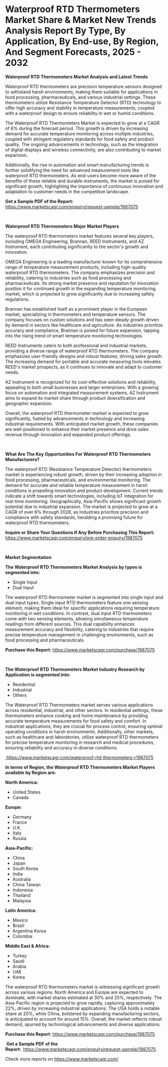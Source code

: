 <p><h1>Waterproof RTD Thermometers Market Share & Market New Trends Analysis Report By Type, By Application, By End-use, By Region, And Segment Forecasts, 2025 - 2032</h1></p><p><strong>Waterproof RTD Thermometers Market Analysis and Latest Trends</strong></p>
<p><p>Waterproof RTD thermometers are precision temperature sensors designed to withstand harsh environments, making them suitable for applications in food processing, pharmaceuticals, and various industrial settings. These thermometers utilize Resistance Temperature Detector (RTD) technology to offer high accuracy and stability in temperature measurements, coupled with a waterproof design to ensure reliability in wet or humid conditions.</p><p>The Waterproof RTD Thermometers Market is expected to grow at a CAGR of 6% during the forecast period. This growth is driven by increasing demand for accurate temperature monitoring across multiple industries, coupled with stringent regulatory standards for food safety and product quality. The ongoing advancements in technology, such as the integration of digital displays and wireless connectivity, are also contributing to market expansion. </p><p>Additionally, the rise in automation and smart manufacturing trends is further solidifying the need for advanced measurement tools like waterproof RTD thermometers. As end-users become more aware of the benefits of these reliable and durable instruments, the market is poised for significant growth, highlighting the importance of continuous innovation and adaptation to customer needs in the competitive landscape.</p></p>
<p><strong>Get a Sample PDF of the Report:&nbsp;</strong> <a href="https://www.marketscagr.com/enquiry/request-sample/1987075?utm_campaign=2749&utm_medium=2&utm_source=Github&utm_content=ia&utm_term=02032025&utm_id=waterproof-rtd-thermometers">https://www.marketscagr.com/enquiry/request-sample/1987075</a></p>
<p>&nbsp;</p>
<p><strong>Waterproof RTD Thermometers Major Market Players</strong></p>
<p><p>The waterproof RTD thermometers market features several key players, including OMEGA Engineering, Brannan, REED Instruments, and AZ Instrument, each contributing significantly to the sector's growth and innovation.</p><p>OMEGA Engineering is a leading manufacturer known for its comprehensive range of temperature measurement products, including high-quality waterproof RTD thermometers. The company emphasizes precision and reliability, catering to industries such as food processing and pharmaceuticals. Its strong market presence and reputation for innovation position it for continued growth in the expanding temperature monitoring market, which is projected to grow significantly due to increasing safety regulations.</p><p>Brannan has established itself as a prominent player in the European market, specializing in thermometers and temperature sensors. The company focuses on custom solutions and has seen steady growth driven by demand in sectors like healthcare and agriculture. As industries prioritize accuracy and compliance, Brannan is poised for future expansion, tapping into the rising trend of smart temperature monitoring technologies.</p><p>REED Instruments caters to both professional and industrial markets, providing a diverse range of waterproof RTD thermometers. The company emphasizes user-friendly designs and robust features, driving sales growth. The increasing demand for portable and accurate measuring tools elevates REED's market prospects, as it continues to innovate and adapt to customer needs.</p><p>AZ Instrument is recognized for its cost-effective solutions and reliability, appealing to both small businesses and larger enterprises. With a growing focus on automation and integrated measurement systems, AZ Instrument aims to expand its market share through product diversification and geographic expansion.</p><p>Overall, the waterproof RTD thermometer market is expected to grow significantly, fueled by advancements in technology and increasing industrial requirements. With anticipated market growth, these companies are well-positioned to enhance their market presence and drive sales revenue through innovation and expanded product offerings.</p></p>
<p>&nbsp;</p>
<p><strong>What Are The Key Opportunities For Waterproof RTD Thermometers Manufacturers?</strong></p>
<p><p>The waterproof RTD (Resistance Temperature Detector) thermometers market is experiencing robust growth, driven by their increasing adoption in food processing, pharmaceuticals, and environmental monitoring. The demand for accurate and reliable temperature measurement in harsh conditions is propelling innovation and product development. Current trends indicate a shift towards smart technologies, including IoT integration for real-time monitoring. Geographically, Asia-Pacific shows significant growth potential due to industrial expansion. The market is projected to grow at a CAGR of over 6% through 2028, as industries prioritize precision and compliance with safety standards, heralding a promising future for waterproof RTD thermometers.</p></p>
<p><strong>Inquire or Share Your Questions If Any Before Purchasing This Report:</strong> <a href="https://www.marketscagr.com/enquiry/pre-order-enquiry/1987075?utm_campaign=2749&utm_medium=2&utm_source=Github&utm_content=ia&utm_term=02032025&utm_id=waterproof-rtd-thermometers">https://www.marketscagr.com/enquiry/pre-order-enquiry/1987075</a></p>
<p>&nbsp;</p>
<p><strong>Market Segmentation</strong></p>
<p><strong>The Waterproof RTD Thermometers Market Analysis by types is segmented into:</strong></p>
<p><ul><li>Single Input</li><li>Dual Input</li></ul></p>
<p><p>The waterproof RTD thermometer market is segmented into single input and dual input types. Single input RTD thermometers feature one sensing element, making them ideal for specific applications requiring temperature monitoring in wet conditions. In contrast, dual input RTD thermometers come with two sensing elements, allowing simultaneous temperature readings from different sources. This dual capability enhances measurement accuracy and flexibility, catering to industries that require precise temperature management in challenging environments, such as food processing and pharmaceuticals.</p></p>
<p><strong>Purchase this Report:&nbsp;</strong><a href="https://www.marketscagr.com/purchase/1987075?utm_campaign=2749&utm_medium=2&utm_source=Github&utm_content=ia&utm_term=02032025&utm_id=waterproof-rtd-thermometers">https://www.marketscagr.com/purchase/1987075</a></p>
<p>&nbsp;</p>
<p><strong>The Waterproof RTD Thermometers Market Industry Research by Application is segmented into:</strong></p>
<p><ul><li>Residential</li><li>Industrial</li><li>Others</li></ul></p>
<p><p>The Waterproof RTD Thermometers market serves various applications across residential, industrial, and other sectors. In residential settings, these thermometers enhance cooking and home maintenance by providing accurate temperature measurements for food safety and comfort. In industrial applications, they are crucial for process control, ensuring optimal operating conditions in harsh environments. Additionally, other markets, such as healthcare and laboratories, utilize waterproof RTD thermometers for precise temperature monitoring in research and medical procedures, ensuring reliability and accuracy in diverse conditions.</p></p>
<p><a href="https://www.marketscagr.com/waterproof-rtd-thermometers-r1987075?utm_campaign=2749&utm_medium=2&utm_source=Github&utm_content=ia&utm_term=02032025&utm_id=waterproof-rtd-thermometers">&nbsp;https://www.marketscagr.com/waterproof-rtd-thermometers-r1987075</a></p>
<p><strong>In terms of Region, the Waterproof RTD Thermometers Market Players available by Region are:</strong></p>
<p>
    <p> <strong> North America: </strong>
        <ul>
            <li>United States</li>
            <li>Canada</li>
        </ul>
        </p> 
    <p> <strong> Europe: </strong>
        <ul>
            <li>Germany</li>
            <li>France</li>
            <li>U.K.</li>
            <li>Italy</li>
            <li>Russia</li>
        </ul>
        </p> 
    <p> <strong> Asia-Pacific: </strong>
        <ul>
            <li>China</li>
            <li>Japan</li>
            <li>South Korea</li>
            <li>India</li>
            <li>Australia</li>
            <li>China Taiwan</li>
            <li>Indonesia</li>
            <li>Thailand</li>
            <li>Malaysia</li>
        </ul>
        </p> 
    <p> <strong> Latin America: </strong>
        <ul>
            <li>Mexico</li>
            <li>Brazil</li>
            <li>Argentina Korea</li>
            <li>Colombia</li>
        </ul>
        </p> 
    <p> <strong> Middle East & Africa: </strong>
        <ul>
            <li>Turkey</li>
            <li>Saudi</li>
            <li>Arabia</li>
            <li>UAE</li>
            <li>Korea</li>
        </ul>
    </p>
    </p>
<p><p>The waterproof RTD thermometers market is witnessing significant growth across various regions. North America and Europe are expected to dominate, with market shares estimated at 30% and 25%, respectively. The Asia-Pacific region is projected to grow rapidly, capturing approximately 22%, driven by increasing industrial applications. The USA holds a notable share at 20%, while China, bolstered by expanding manufacturing sectors, is anticipated to account for around 15%. Overall, the market reflects robust demand, spurred by technological advancements and diverse applications.</p></p>
<p><strong>Purchase this Report: </strong><a href="https://www.marketscagr.com/purchase/1987075?utm_campaign=2749&utm_medium=2&utm_source=Github&utm_content=ia&utm_term=02032025&utm_id=waterproof-rtd-thermometers">https://www.marketscagr.com/purchase/1987075</a></p>
<p>&nbsp;<strong>Get a Sample PDF of the Report:&nbsp;&nbsp;</strong><a href="https://www.marketscagr.com/enquiry/request-sample/1987075?utm_campaign=2749&utm_medium=2&utm_source=Github&utm_content=ia&utm_term=02032025&utm_id=waterproof-rtd-thermometers">https://www.marketscagr.com/enquiry/request-sample/1987075</a></p>
<p><strong></strong></p>
<p>Check more reports on <a href="https://www.marketscagr.com/?utm_campaign=2749&utm_medium=2&utm_source=Github&utm_content=ia&utm_term=02032025&utm_id=waterproof-rtd-thermometers">https://www.marketscagr.com/</a></p>